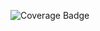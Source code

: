 ![Coverage Badge](https://img.shields.io/endpoint?url=https://gist.githubusercontent.com/iamtomhewitt/456c5a405c03c5e355b429f2d271bd31/raw/home-dashboard-recipe-manager-ui__heads_master.json)



